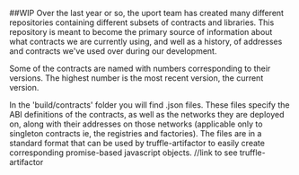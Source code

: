 ##WIP
Over the last year or so, the uport team has created many different repositories containing different subsets of contracts and libraries. This repository is meant to become the primary source of information about what contracts we are currently using, and well as a history, of addresses and contracts we've used over during our development.

Some of the contracts are named with numbers corresponding to their versions. The highest number is the most recent version, the current version. 

In the 'build/contracts' folder you will find .json files. These files specify the ABI definitions of the contracts, as well as the networks they are deployed on, along with their addresses on those networks (applicable only to singleton contracts ie, the registries and factories). The files are in a standard format that can be used by truffle-artifactor to easily create corresponding promise-based javascript objects. //link to see truffle-artifactor
